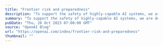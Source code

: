 ```yaml
---
title: "Frontier risk and preparedness"
description: "To support the safety of highly-capable AI systems, we are developing our approach to catastrophic risk preparedness, including building a Preparedness team and launching a challenge."
summary: "To support the safety of highly-capable AI systems, we are developing our approach to catastrophic risk preparedness, including building a Preparedness team and launching a challenge."
pubDate: "Thu, 26 Oct 2023 07:00:00 GMT"
source: "OpenAI Blog"
url: "https://openai.com/index/frontier-risk-and-preparedness"
thumbnail: ""
---
```


